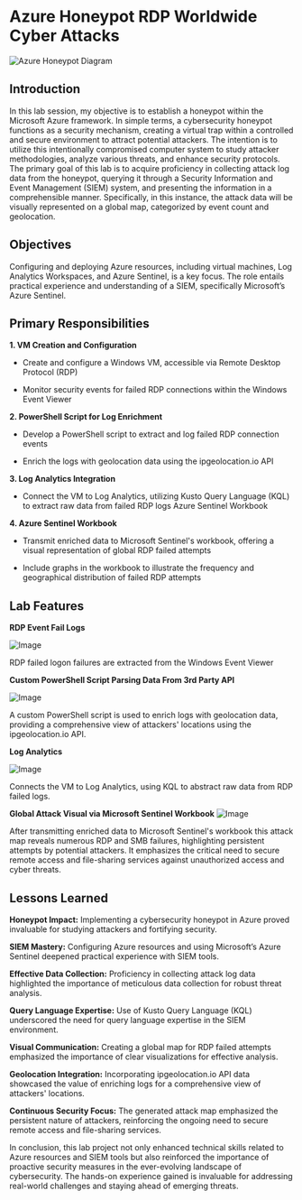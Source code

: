 # Azure Honeypot RDP Worldwide Cyber Attacks
![Azure Honeypot Diagram](https://i.imgur.com/nN8hOBp.png)

## Introduction

In this lab session, my objective is to establish a honeypot within the Microsoft Azure framework. In simple terms, a cybersecurity honeypot functions as a security mechanism, creating a virtual trap within a controlled and secure environment to attract potential attackers. The intention is to utilize this intentionally compromised computer system to study attacker methodologies, analyze various threats, and enhance security protocols. The primary goal of this lab is to acquire proficiency in collecting attack log data from the honeypot, querying it through a Security Information and Event Management (SIEM) system, and presenting the information in a comprehensible manner. Specifically, in this instance, the attack data will be visually represented on a global map, categorized by event count and geolocation.

## Objectives

Configuring and deploying Azure resources, including virtual machines, Log Analytics Workspaces, and Azure Sentinel, is a key focus. The role entails practical experience and understanding of a SIEM, specifically Microsoft’s Azure Sentinel.

## Primary Responsibilities

**1. VM Creation and Configuration** 

- Create and configure a Windows VM, accessible via Remote Desktop Protocol (RDP)

- Monitor security events for failed RDP connections within the Windows Event Viewer

**2. PowerShell Script for Log Enrichment**

- Develop a PowerShell script to extract and log failed RDP connection events

- Enrich the logs with geolocation data using the ipgeolocation.io API

**3. Log Analytics Integration**

- Connect the VM to Log Analytics, utilizing Kusto Query Language (KQL) to extract raw data from failed RDP logs Azure Sentinel Workbook

**4. Azure Sentinel Workbook**

- Transmit enriched data to Microsoft Sentinel's workbook, offering a visual representation of global RDP failed attempts

- Include graphs in the workbook to illustrate the frequency and geographical distribution of failed RDP attempts

## Lab Features

**RDP Event Fail Logs**

![Image](https://i.imgur.com/pTZZzuP.png)

RDP failed logon failures are extracted from the Windows Event Viewer

**Custom PowerShell Script Parsing Data From 3rd Party API**

![Image](https://i.imgur.com/qnVeCcV.png)

A custom PowerShell script is used to enrich logs with geolocation data, providing a comprehensive view of attackers' locations using the ipgeolocation.io API.

**Log Analytics**

![Image](https://i.imgur.com/RzyFs2E.png)

Connects the VM to Log Analytics, using KQL to abstract raw data from RDP failed logs.

**Global Attack Visual via Microsoft Sentinel Workbook**
![Image](https://i.imgur.com/AEtA3RT.png)

After transmitting enriched data to Microsoft Sentinel's workbook this attack map reveals numerous RDP and SMB failures, highlighting persistent attempts by potential attackers. It emphasizes the critical need to secure remote access and file-sharing services against unauthorized access and cyber threats.

## Lessons Learned

**Honeypot Impact:** Implementing a cybersecurity honeypot in Azure proved invaluable for studying attackers and fortifying security.

**SIEM Mastery:** Configuring Azure resources and using Microsoft’s Azure Sentinel deepened practical experience with SIEM tools.

**Effective Data Collection:** Proficiency in collecting attack log data highlighted the importance of meticulous data collection for robust threat analysis.

**Query Language Expertise:** Use of Kusto Query Language (KQL) underscored the need for query language expertise in the SIEM environment.

**Visual Communication:** Creating a global map for RDP failed attempts emphasized the importance of clear visualizations for effective analysis.

**Geolocation Integration:** Incorporating ipgeolocation.io API data showcased the value of enriching logs for a comprehensive view of attackers' locations.

**Continuous Security Focus:** The generated attack map emphasized the persistent nature of attackers, reinforcing the ongoing need to secure remote access and file-sharing services.

In conclusion, this lab project not only enhanced technical skills related to Azure resources and SIEM tools but also reinforced the importance of proactive security measures in the ever-evolving landscape of cybersecurity. The hands-on experience gained is invaluable for addressing real-world challenges and staying ahead of emerging threats.
